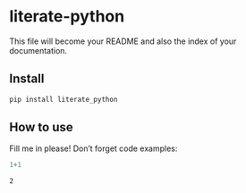 # literate-python


<!-- WARNING: THIS FILE WAS AUTOGENERATED! DO NOT EDIT! -->

This file will become your README and also the index of your
documentation.

## Install

``` sh
pip install literate_python
```

## How to use

Fill me in please! Don’t forget code examples:

``` python
1+1
```

    2
